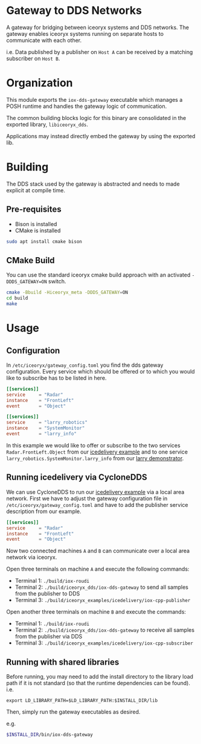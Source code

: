 
# Gateway to DDS Networks
A gateway for bridging between iceoryx systems and DDS networks.
The gateway enables iceoryx systems running on separate hosts to communicate with each other.

i.e. Data published by a publisher on `Host A` can be received by a matching subscriber on `Host B`.

# Organization
This module exports the `iox-dds-gateway` executable which manages a POSH runtime
and handles the gateway logic of communication.

The common building blocks logic for this binary are consolidated in the exported 
library, `libiceoryx_dds`.

Applications may instead directly embed the gateway by using the exported lib.

# Building
The DDS stack used by the gateway is abstracted and needs to made explicit at compile time. 

## Pre-requisites
* Bison is installed
* CMake is installed

```bash
sudo apt install cmake bison
```

## CMake Build
You can use the standard iceoryx cmake build approach with an activated `-DDDS_GATEWAY=ON`
switch.
```sh
cmake -Bbuild -Hiceoryx_meta -DDDS_GATEWAY=ON
cd build
make
```

# Usage
## Configuration
In `/etc/iceoryx/gateway_config.toml` you find the dds gateway configuration.
Every service which should be offered or to which you would like to
subscribe has to be listed in here.
```toml
[[services]]
service     = "Radar"
instance    = "FrontLeft"
event       = "Object"

[[services]]
service     = "larry_robotics"
instance    = "SystemMonitor"
event       = "larry_info"
```
In this example we would like to offer or subscribe to the two services
`Radar.FrontLeft.Object` from our [icedelivery example](../iceoryx_examples/icedelivery)
and to one service `larry_robotics.SystemMonitor.larry_info` from our 
[larry demonstrator](https://gitlab.com/larry.robotics/larry.robotics).

## Running icedelivery via CycloneDDS
We can use CycloneDDS to run our [icedelivery example](../iceoryx_examples/icedelivery) 
via a local area network. First we have to adjust the gateway configuration file 
in `/etc/iceoryx/gateway_config.toml` and have to add the publisher service description
from our example.
```toml
[[services]]
service     = "Radar"
instance    = "FrontLeft"
event       = "Object"
```

Now two connected machines `A` and `B` can communicate over a local area network 
via iceoryx.

Open three terminals on machine `A` and execute the following commands:

- Terminal 1: `./build/iox-roudi`
- Terminal 2: `./build/iceoryx_dds/iox-dds-gateway` to send all samples from the publisher to DDS
- Terminal 3: `./build/iceoryx_examples/icedelivery/iox-cpp-publisher`

Open another three terminals on machine `B` and execute the commands:

- Terminal 1: `./build/iox-roudi`
- Terminal 2: `./build/iceoryx_dds/iox-dds-gateway` to receive all samples from the publisher via DDS
- Terminal 3: `./build/iceoryx_examples/icedelivery/iox-cpp-subscriber`

## Running with shared libraries
Before running, you may need to add the install directory to the library load 
path if it is not standard (so that the runtime dependencies can be found).
i.e.
```
export LD_LIBRARY_PATH=$LD_LIBRARY_PATH:$INSTALL_DIR/lib
```

Then, simply run the gateway executables as desired.

e.g.
```bash
$INSTALL_DIR/bin/iox-dds-gateway
```


